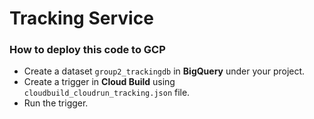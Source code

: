 # Tracking Service
### How to deploy this code to GCP
- Create a dataset `group2_trackingdb` in **BigQuery** under your project.
- Create a trigger in **Cloud Build** using `cloudbuild_cloudrun_tracking.json` file.
- Run the trigger.
